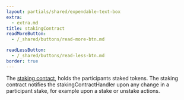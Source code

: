 ```yaml
---
layout: partials/shared/expendable-text-box
extra:
  - extra.md
title: stakingContract
readMoreButton:
  - /_shared/buttons/read-more-btn.md

readLessButton:
  - /_shared/buttons/read-less-btn.md
border: true
---
```


The [staking contact](https://etherscan.io/address/0x01d59af68e2dcb44e04c50e05f62e7043f2656c3#readContract), holds the participants staked tokens. The staking contract notifies the stakingContractHandler upon any change in a participant stake, for example upon a stake or unstake actions.

